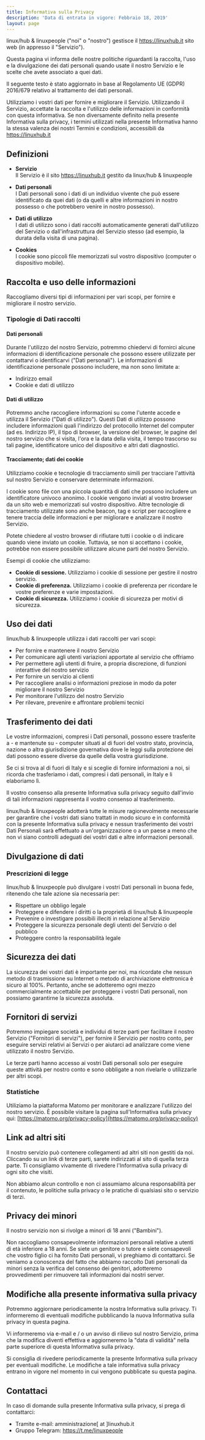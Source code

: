 ```yaml
---
title: Informativa sulla Privacy
description: 'Data di entrata in vigore: Febbraio 18, 2019'
layout: page
---
```


linux/hub & linuxpeople ("noi" o "nostro") gestisce il https://linuxhub.it sito web (in appresso il "Servizio").

Questa pagina vi informa delle nostre politiche riguardanti la raccolta, l'uso e la divulgazione dei dati personali quando usate il nostro Servizio e le scelte che avete associato a quei dati.

Il seguente testo è stato aggiornato in base al Regolamento UE (GDPR) 2016/679 relativo al trattamento dei dati personali.

Utilizziamo i vostri dati per fornire e migliorare il Servizio. Utilizzando il Servizio, accettate la raccolta e l'utilizzo delle informazioni in conformità con questa informativa. Se non diversamente definito nella presente Informativa sulla privacy, i termini utilizzati nella presente Informativa hanno la stessa valenza dei nostri Termini e condizioni, accessibili da https://linuxhub.it

## Definizioni

- **Servizio**  
  Il Servizio è il sito https://linuxhub.it gestito da linux/hub & linuxpeople

- **Dati personali**  
  I Dati personali sono i dati di un individuo vivente che può essere identificato da quei dati (o da quelli e altre informazioni in nostro possesso o che potrebbero venire in nostro possesso).

- **Dati di utilizzo**  
  I dati di utilizzo sono i dati raccolti automaticamente generati dall'utilizzo del Servizio o dall'infrastruttura del Servizio stesso (ad esempio, la durata della visita di una pagina).

- **Cookies**  
  I cookie sono piccoli file memorizzati sul vostro dispositivo (computer o dispositivo mobile).

## Raccolta e uso delle informazioni

Raccogliamo diversi tipi di informazioni per vari scopi, per fornire e migliorare il nostro servizio.

### Tipologie di Dati raccolti

#### Dati personali

Durante l'utilizzo del nostro Servizio, potremmo chiedervi di fornirci alcune informazioni di identificazione personale che possono essere utilizzate per contattarvi o identificarvi ("Dati personali"). Le informazioni di identificazione personale possono includere, ma non sono limitate a:

- Indirizzo email
- Cookie e dati di utilizzo

#### Dati di utilizzo

Potremmo anche raccogliere informazioni su come l'utente accede e utilizza il Servizio ("Dati di utilizzo"). Questi Dati di utilizzo possono includere informazioni quali l'indirizzo del protocollo Internet del computer (ad es. Indirizzo IP), il tipo di browser, la versione del browser, le pagine del nostro servizio che si visita, l'ora e la data della visita, il tempo trascorso su tali pagine, identificatore unico del dispositivo e altri dati diagnostici.

#### Tracciamento; dati dei cookie

Utilizziamo cookie e tecnologie di tracciamento simili per tracciare l'attività sul nostro Servizio e conservare determinate informazioni.

I cookie sono file con una piccola quantità di dati che possono includere un identificatore univoco anonimo. I cookie vengono inviati al vostro browser da un sito web e memorizzati sul vostro dispositivo. Altre tecnologie di tracciamento utilizzate sono anche beacon, tag e script per raccogliere e tenere traccia delle informazioni e per migliorare e analizzare il nostro Servizio.

Potete chiedere al vostro browser di rifiutare tutti i cookie o di indicare quando viene inviato un cookie. Tuttavia, se non si accettano i cookie, potrebbe non essere possibile utilizzare alcune parti del nostro Servizio.

Esempi di cookie che utilizziamo:

- **Cookie di sessione.** Utilizziamo i cookie di sessione per gestire il nostro servizio.
- **Cookie di preferenza.** Utilizziamo i cookie di preferenza per ricordare le vostre preferenze e varie impostazioni.
- **Cookie di sicurezza.** Utilizziamo i cookie di sicurezza per motivi di sicurezza.

## Uso dei dati

linux/hub & linuxpeople utilizza i dati raccolti per vari scopi:

- Per fornire e mantenere il nostro Servizio
- Per comunicare agli utenti variazioni apportate al servizio che offriamo
- Per permettere agli utenti di fruire, a propria discrezione, di funzioni interattive del nostro servizio
- Per fornire un servizio ai clienti
- Per raccogliere analisi o informazioni preziose in modo da poter migliorare il nostro Servizio
- Per monitorare l'utilizzo del nostro Servizio
- Per rilevare, prevenire e affrontare problemi tecnici

## Trasferimento dei dati

Le vostre informazioni, compresi i Dati personali, possono essere trasferite a - e mantenute su - computer situati al di fuori del vostro stato, provincia, nazione o altra giurisdizione governativa dove le leggi sulla protezione dei dati possono essere diverse da quelle della vostra giurisdizione.

Se ci si trova al di fuori di Italy e si sceglie di fornire informazioni a noi, si ricorda che trasferiamo i dati, compresi i dati personali, in Italy e li elaboriamo lì.

Il vostro consenso alla presente Informativa sulla privacy seguito dall'invio di tali informazioni rappresenta il vostro consenso al trasferimento.

linux/hub & linuxpeople adotterà tutte le misure ragionevolmente necessarie per garantire che i vostri dati siano trattati in modo sicuro e in conformità con la presente Informativa sulla privacy e nessun trasferimento dei vostri Dati Personali sarà effettuato a un'organizzazione o a un paese a meno che non vi siano controlli adeguati dei vostri dati e altre informazioni personali.

## Divulgazione di dati

### Prescrizioni di legge

linux/hub & linuxpeople può divulgare i vostri Dati personali in buona fede, ritenendo che tale azione sia necessaria per:

- Rispettare un obbligo legale
- Proteggere e difendere i diritti o la proprietà di linux/hub & linuxpeople
- Prevenire o investigare possibili illeciti in relazione al Servizio
- Proteggere la sicurezza personale degli utenti del Servizio o del pubblico
- Proteggere contro la responsabilità legale

## Sicurezza dei dati

La sicurezza dei vostri dati è importante per noi, ma ricordate che nessun metodo di trasmissione su Internet o metodo di archiviazione elettronica è sicuro al 100%. Pertanto, anche se adotteremo ogni mezzo commercialmente accettabile per proteggere i vostri Dati personali, non possiamo garantirne la sicurezza assoluta.

## Fornitori di servizi

Potremmo impiegare società e individui di terze parti per facilitare il nostro Servizio ("Fornitori di servizi"), per fornire il Servizio per nostro conto, per eseguire servizi relativi ai Servizi o per aiutarci ad analizzare come viene utilizzato il nostro Servizio.

Le terze parti hanno accesso ai vostri Dati personali solo per eseguire queste attività per nostro conto e sono obbligate a non rivelarle o utilizzarle per altri scopi.

### Statistiche

Utiliziamo la piattaforma Matomo per monitorare e analizzare l'utilizzo del nostro servizio. È possibile visitare la pagina sull'Informativa sulla privacy qui: [https://matomo.org/privacy-policy](https://matomo.org/privacy-policy)

## Link ad altri siti

Il nostro servizio può contenere collegamenti ad altri siti non gestiti da noi. Cliccando su un link di terze parti, sarete indirizzati al sito di quella terza parte. Ti consigliamo vivamente di rivedere l'Informativa sulla privacy di ogni sito che visiti.

Non abbiamo alcun controllo e non ci assumiamo alcuna responsabilità per il contenuto, le politiche sulla privacy o le pratiche di qualsiasi sito o servizio di terzi.

## Privacy dei minori

Il nostro servizio non si rivolge a minori di 18 anni ("Bambini").

Non raccogliamo consapevolmente informazioni personali relative a utenti di età inferiore a 18 anni. Se siete un genitore o tutore e siete consapevoli che vostro figlio ci ha fornito Dati personali, vi preghiamo di contattarci. Se veniamo a conoscenza del fatto che abbiamo raccolto Dati personali da minori senza la verifica del consenso dei genitori, adotteremo provvedimenti per rimuovere tali informazioni dai nostri server.

## Modifiche alla presente informativa sulla privacy

Potremmo aggiornare periodicamente la nostra Informativa sulla privacy. Ti informeremo di eventuali modifiche pubblicando la nuova Informativa sulla privacy in questa pagina.

Vi informeremo via e-mail e / o un avviso di rilievo sul nostro Servizio, prima che la modifica diventi effettiva e aggiorneremo la "data di validità" nella parte superiore di questa Informativa sulla privacy.

Si consiglia di rivedere periodicamente la presente Informativa sulla privacy per eventuali modifiche. Le modifiche a tale informativa sulla privacy entrano in vigore nel momento in cui vengono pubblicate su questa pagina.

## Contattaci

In caso di domande sulla presente Informativa sulla privacy, si prega di contattarci:

- Tramite e-mail: amministrazione[ at ]linuxhub.it
- Gruppo Telegram: https://t.me/linuxpeople